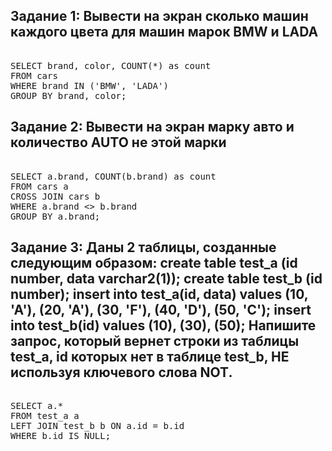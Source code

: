 ## Задание 1: Вывести на экран сколько машин каждого цвета для машин марок BMW и LADA
<pre> 
SELECT brand, color, COUNT(*) as count
FROM cars
WHERE brand IN ('BMW', 'LADA')
GROUP BY brand, color;
</pre>

## Задание 2: Вывести на экран марку авто и количество AUTO не этой марки
<pre> 
SELECT a.brand, COUNT(b.brand) as count
FROM cars a
CROSS JOIN cars b
WHERE a.brand <> b.brand
GROUP BY a.brand;
</pre>

## Задание 3: Даны 2 таблицы, созданные следующим образом: create table test_a (id number, data varchar2(1)); create table test_b (id number); insert into test_a(id, data) values (10, 'A'), (20, 'A'), (30, 'F'), (40, 'D'), (50, 'C'); insert into test_b(id) values (10), (30), (50); Напишите запрос, который вернет строки из таблицы test_a, id которых нет в таблице test_b, НЕ используя ключевого слова NOT.
<pre> 
SELECT a.*
FROM test_a a
LEFT JOIN test_b b ON a.id = b.id
WHERE b.id IS NULL;
</pre>
